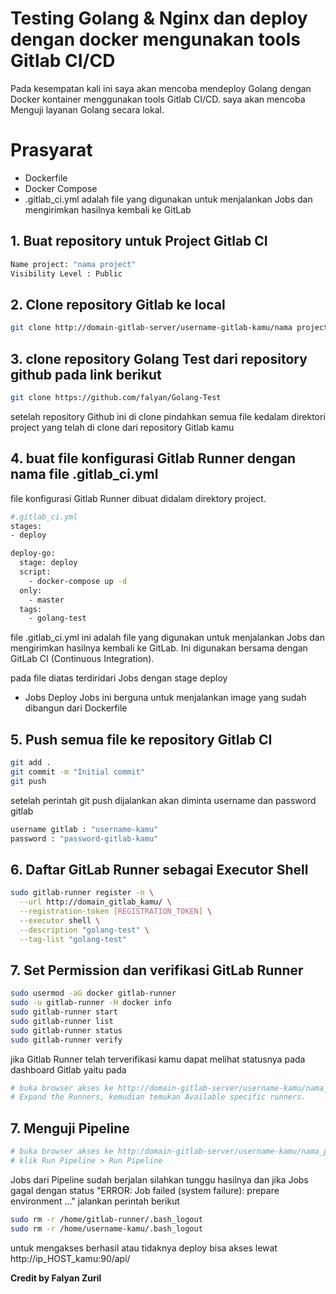 # Testing Golang & Nginx dan deploy dengan docker mengunakan tools Gitlab CI/CD
Pada kesempatan kali ini saya akan mencoba mendeploy Golang dengan Docker kontainer menggunakan tools Gitlab CI/CD. saya akan mencoba Menguji layanan Golang secara lokal.

# Prasyarat
- Dockerfile
- Docker Compose
- .gitlab_ci.yml adalah file yang digunakan untuk menjalankan Jobs dan mengirimkan hasilnya kembali ke GitLab


## 1. Buat repository untuk Project Gitlab CI
```sh
Name project: "nama project"
Visibility Level : Public
```
## 2. Clone repository Gitlab ke local
```sh
git clone http://domain-gitlab-server/username-gitlab-kamu/nama project
```
## 3. clone repository Golang Test dari repository github pada link berikut 

```sh
git clone https://github.com/falyan/Golang-Test
```
setelah repository Github ini di clone pindahkan semua file kedalam direktori project yang telah di clone dari repository Gitlab kamu

## 4. buat file konfigurasi Gitlab Runner dengan nama file .gitlab_ci.yml
file konfigurasi Gitlab Runner dibuat didalam direktory project.
```sh
#.gitlab_ci.yml
stages:
- deploy

deploy-go:
  stage: deploy
  script:
    - docker-compose up -d 
  only:
    - master
  tags:
    - golang-test

```
file .gitlab_ci.yml ini adalah file yang digunakan untuk menjalankan Jobs dan mengirimkan hasilnya kembali ke GitLab. Ini digunakan bersama dengan GitLab CI (Continuous Integration).

pada file diatas terdiridari Jobs dengan stage deploy
- Jobs Deploy
Jobs ini berguna untuk menjalankan image yang sudah dibangun dari Dockerfile 

## 5. Push semua file ke repository Gitlab CI
```sh
git add .
git commit -m "Initial commit"
git push
```
setelah perintah git push dijalankan akan diminta username dan password gitlab 
```sh
username gitlab : "username-kamu"
password : "password-gitlab-kamu"
```

## 6. Daftar GitLab Runner sebagai Executor Shell
```sh
sudo gitlab-runner register -n \
  --url http://domain_gitlab_kamu/ \
  --registration-token [REGISTRATION_TOKEN] \
  --executor shell \
  --description "golang-test" \
  --tag-list "golang-test"
```

## 7. Set Permission dan verifikasi GitLab Runner
```sh
sudo usermod -aG docker gitlab-runner
sudo -u gitlab-runner -H docker info
sudo gitlab-runner start
sudo gitlab-runner list
sudo gitlab-runner status
sudo gitlab-runner verify
```
jika Gitlab Runner telah terverifikasi kamu dapat melihat statusnya pada dashboard Gitlab yaitu pada
```sh
# buka browser akses ke http://domain-gitlab-server/username-kamu/nama_project_kamu/settings/ci_cd 
# Expand the Runners, kemudian temukan Available specific runners.
```

## 7. Menguji Pipeline

```sh
# buka browser akses ke http:/domain-gitlab-server/username-kamu/nama_project_kamu/-/pipelines
# klik Run Pipeline > Run Pipeline
```

Jobs dari Pipeline sudah berjalan silahkan tunggu hasilnya dan jika Jobs gagal dengan status "ERROR: Job failed (system failure): prepare environment ..." jalankan perintah berikut

```sh
sudo rm -r /home/gitlab-runner/.bash_logout
sudo rm -r /home/username-kamu/.bash_logout
```

untuk mengakses berhasil atau tidaknya deploy bisa akses lewat http://ip_HOST_kamu:90/api/











**Credit by Falyan Zuril**

[//]: # (These are reference links used in the body of this note and get stripped out when the markdown processor does its job. There is no need to format nicely because it shouldn't be seen. Thanks SO - http://stackoverflow.com/questions/4823468/store-comments-in-markdown-syntax)

   [dill]: <https://github.com/joemccann/dillinger>
   [git-repo-url]: <https://github.com/joemccann/dillinger.git>
   [john gruber]: <http://daringfireball.net>
   [df1]: <http://daringfireball.net/projects/markdown/>
   [markdown-it]: <https://github.com/markdown-it/markdown-it>
   [Ace Editor]: <http://ace.ajax.org>
   [node.js]: <http://nodejs.org>
   [Twitter Bootstrap]: <http://twitter.github.com/bootstrap/>
   [jQuery]: <http://jquery.com>
   [@tjholowaychuk]: <http://twitter.com/tjholowaychuk>
   [express]: <http://expressjs.com>
   [AngularJS]: <http://angularjs.org>
   [Gulp]: <http://gulpjs.com>

   [PlDb]: <https://github.com/joemccann/dillinger/tree/master/plugins/dropbox/README.md>
   [PlGh]: <https://github.com/joemccann/dillinger/tree/master/plugins/github/README.md>
   [PlGd]: <https://github.com/joemccann/dillinger/tree/master/plugins/googledrive/README.md>
   [PlOd]: <https://github.com/joemccann/dillinger/tree/master/plugins/onedrive/README.md>
   [PlMe]: <https://github.com/joemccann/dillinger/tree/master/plugins/medium/README.md>
   [PlGa]: <https://github.com/RahulHP/dillinger/blob/master/plugins/googleanalytics/README.md>
